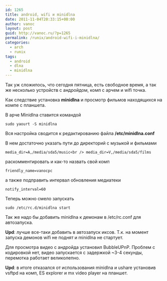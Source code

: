 ```yaml
---
id: 1265
title: android, wifi и minidlna
date: 2011-11-04T20:33:15+00:00
author: vanoc
layout: post
guid: http://vanoc.ru/?p=1265
permalink: /runix/android-wifi-i-minidlna/
categories:
  - arch
  - runix
tags:
  - android
  - dlna
  - minidlna
---
```

Так уж сложилось, что сегодня пятница, есть свободное время, а так же несколько устройств с андройдом, комп с арчем и wifi точка.

Как следствие установка **minidlna** и просмотр фильмов находящихся на компе с планшета.

В арче Minidlna ставится командой
  
`sudo yaourt -S minidlna`

Вся настройка сводится к редактированию файла **/etc/minidlna.conf**
  
В нем достаточно указать пути до директорий с музыкой и фильмами
  
`media_dir=A,/media/sda5/music<br />
media_dir=V,/media/sda5/films`
  
раскомментировать и как-то назвать свой комп
  
`friendly_name=vanocpc`
  
а также подправить интервал обновления медиатеки
  
`notify_interval=60`

Теперь можно смело запускать
  
`sudo /etc/rc.d/minidlna start`

Так же надо бы добавить minidlna к демонам в /etc/rc.conf для автозапуска.

**Upd**: лучше все-таки добавить в автозапуск иксов. Т.к. на момент запуска демонов wifi не поднят и minidlna не стартует.

Для просмотра видео с андройда установил BubbleUPnP. Проблем с кодировкой нет, видео запускается с задержкой ~3-4 секунды, перемотка работает великолепно.

**Upd**: в итоге отказался от использования minidlna и ushare установив vsftpd на комп, ES explorer и mx video player на планшет.